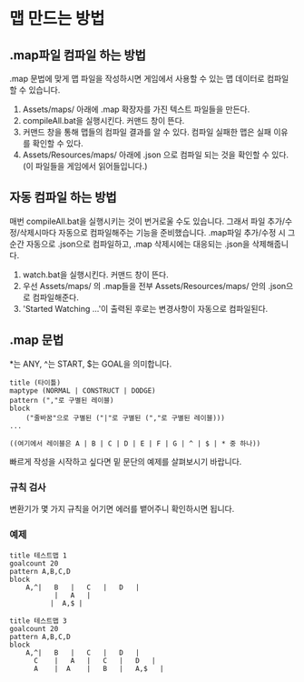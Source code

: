 # 맵 만드는 방법

## .map파일 컴파일 하는 방법

.map 문법에 맞게 맵 파일을 작성하시면 게임에서 사용할 수 있는 맵 데이터로 컴파일할 수 있습니다. 

1. Assets/maps/ 아래에 .map 확장자를 가진 텍스트 파일들을 만든다.
1. compileAll.bat을 실행시킨다. 커맨드 창이 뜬다.
1. 커맨드 창을 통해 맵들의 컴파일 결과를 알 수 있다. 컴파일 실패한 맵은 실패 이유를 확인할 수 있다. 
1. Assets/Resources/maps/ 아래에 .json 으로 컴파일 되는 것을 확인할 수 있다. (이 파일들을 게임에서 읽어들입니다.) 

## 자동 컴파일 하는 방법 

매번 compileAll.bat을 실행시키는 것이 번거로울 수도 있습니다. 그래서 파일 추가/수정/삭제시마다 자동으로 컴파일해주는
기능을 준비했습니다. .map파일 추가/수정 시 그 순간 자동으로 .json으로 컴파일하고, .map 삭제시에는 대응되는 .json을 삭제해줍니다.

1. watch.bat을 실행시킨다. 커맨드 창이 뜬다.
1. 우선 Assets/maps/ 의 .map들을 전부 Assets/Resources/maps/ 안의 .json으로 컴파일해준다.
1. 'Started Watching ...'이 출력된 후로는 변경사항이 자동으로 컴파일된다.

## .map 문법

*는 ANY,
^는 START,
$는 GOAL을 의미합니다.


```
title (타이틀)
maptype (NORMAL | CONSTRUCT | DODGE)
pattern (","로 구별된 레이블)
block
    ("줄바꿈"으로 구별된 ("|"로 구별된 (","로 구별된 레이블)))
...

((여기에서 레이블은 A | B | C | D | E | F | G | ^ | $ | * 중 하나))
```

빠르게 작성을 시작하고 싶다면 밑 문단의 예제를 살펴보시기 바랍니다.

### 규칙 검사

변환기가 몇 가지 규칙을 어기면 에러를 뱉어주니 확인하시면 됩니다.

### 예제

```
title 테스트맵 1
goalcount 20
pattern A,B,C,D
block
    A,^|   B   |   C   |   D   |
           |   A   |
          |  A,$ | 
```

```
title 테스트맵 3
goalcount 20
pattern A,B,C,D
block
    A,^|   B   |   C   |   D   |
      C    |   A   |   C   |   D   |
      A    |  A    |   B   |   A,$   |
```



